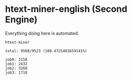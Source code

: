 # htext-miner-english (Second Engine)

Everything doing here is automated.

```
htext-miner

total: 9568/9523 (100.4725401659141%)

job0: 2158
job1: 2432
job2: 3260
job3: 1718
```